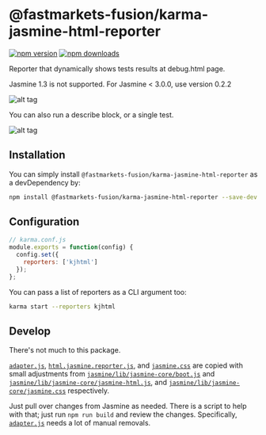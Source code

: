 # @fastmarkets-fusion/karma-jasmine-html-reporter

[![npm version](https://img.shields.io/npm/v/karma-jasmine-html-reporter.svg)](https://www.npmjs.com/package/@fastmarkets-fusion/karma-jasmine-html-reporter) [![npm downloads](https://img.shields.io/npm/dm/karma-jasmine-html-reporter.svg)](https://www.npmjs.com/package/@fastmarkets-fusion/karma-jasmine-html-reporter)

Reporter that dynamically shows tests results at debug.html page.

Jasmine 1.3 is not supported. For Jasmine < 3.0.0, use version 0.2.2

![alt tag](/screenshots/reporter_1.png)

You can also run a describe block, or a single test.

![alt tag](/screenshots/reporter_2.png)

## Installation

You can simply install `@fastmarkets-fusion/karma-jasmine-html-reporter` as a devDependency by:
```bash
npm install @fastmarkets-fusion/karma-jasmine-html-reporter --save-dev
```

## Configuration
```js
// karma.conf.js
module.exports = function(config) {
  config.set({
    reporters: ['kjhtml']
  });
};
```

You can pass a list of reporters as a CLI argument too:
```bash
karma start --reporters kjhtml
```

## Develop

There's not much to this package.

[`adapter.js`](src/lib/adapter.js), [`html.jasmine.reporter.js`](src/lib/html.jasmine.reporter.js), and [`jasmine.css`](src/css/jasmine.css) are copied with small adjustments from [`jasmine/lib/jasmine-core/boot.js`](https://github.com/jasmine/jasmine/blob/master/lib/jasmine-core/boot.js) and [`jasmine/lib/jasmine-core/jasmine-html.js`](https://github.com/jasmine/jasmine/blob/master/lib/jasmine-core/jasmine-html.js), and [`jasmine/lib/jasmine-core/jasmine.css`](https://github.com/jasmine/jasmine/blob/master/lib/jasmine-core/jasmine.css) respectively.

Just pull over changes from Jasmine as needed. There is a script to help with that; just run `npm run build` and review the changes. Specifically, [`adapter.js`](src/lib/adapter.js) needs a lot of manual removals.
